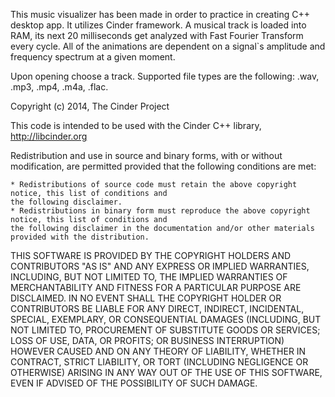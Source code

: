 This music visualizer has been made in order to practice in creating C++ desktop app. It utilizes Cinder framework. A musical track is loaded into RAM, its next 20 milliseconds get analyzed with Fast Fourier Transform every cycle. All of the animations are dependent on a signal`s amplitude and frequency spectrum at a given moment.

Upon opening choose a track. Supported file types are the following: .wav, .mp3, .mp4, .m4a, .flac.

Copyright (c) 2014, The Cinder Project

 This code is intended to be used with the Cinder C++ library, http://libcinder.org

 Redistribution and use in source and binary forms, with or without modification, are permitted provided that
 the following conditions are met:

    * Redistributions of source code must retain the above copyright notice, this list of conditions and
	the following disclaimer.
    * Redistributions in binary form must reproduce the above copyright notice, this list of conditions and
	the following disclaimer in the documentation and/or other materials provided with the distribution.

 THIS SOFTWARE IS PROVIDED BY THE COPYRIGHT HOLDERS AND CONTRIBUTORS "AS IS" AND ANY EXPRESS OR IMPLIED
 WARRANTIES, INCLUDING, BUT NOT LIMITED TO, THE IMPLIED WARRANTIES OF MERCHANTABILITY AND FITNESS FOR A
 PARTICULAR PURPOSE ARE DISCLAIMED. IN NO EVENT SHALL THE COPYRIGHT HOLDER OR CONTRIBUTORS BE LIABLE FOR
 ANY DIRECT, INDIRECT, INCIDENTAL, SPECIAL, EXEMPLARY, OR CONSEQUENTIAL DAMAGES (INCLUDING, BUT NOT LIMITED
 TO, PROCUREMENT OF SUBSTITUTE GOODS OR SERVICES; LOSS OF USE, DATA, OR PROFITS; OR BUSINESS INTERRUPTION)
 HOWEVER CAUSED AND ON ANY THEORY OF LIABILITY, WHETHER IN CONTRACT, STRICT LIABILITY, OR TORT (INCLUDING
 NEGLIGENCE OR OTHERWISE) ARISING IN ANY WAY OUT OF THE USE OF THIS SOFTWARE, EVEN IF ADVISED OF THE
 POSSIBILITY OF SUCH DAMAGE.
